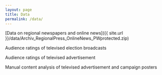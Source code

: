 ```yaml
---
layout: page
title: Data
permalink: /data/
---
```


[Data on regional newspapers and online news]({{ site.url }}/data/Archiv_RegionalPress_OnlineNews_PWprotected.zip)

Audience ratings of televised election broadcasts

Audience ratings of televised advertisement

Manual content analysis of televised advertisement and campaign posters
